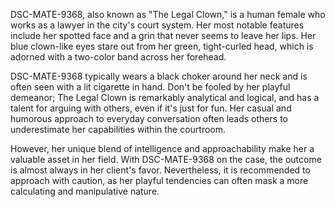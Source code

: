 DSC-MATE-9368, also known as "The Legal Clown," is a human female who works as a lawyer in the city's court system. Her most notable features include her spotted face and a grin that never seems to leave her lips. Her blue clown-like eyes stare out from her green, tight-curled head, which is adorned with a two-color band across her forehead. 

DSC-MATE-9368 typically wears a black choker around her neck and is often seen with a lit cigarette in hand. Don't be fooled by her playful demeanor; The Legal Clown is remarkably analytical and logical, and has a talent for arguing with others, even if it's just for fun. Her casual and humorous approach to everyday conversation often leads others to underestimate her capabilities within the courtroom.

However, her unique blend of intelligence and approachability make her a valuable asset in her field. With DSC-MATE-9368 on the case, the outcome is almost always in her client's favor. Nevertheless, it is recommended to approach with caution, as her playful tendencies can often mask a more calculating and manipulative nature.